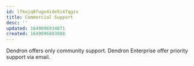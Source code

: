 ```yaml
---
id: lfkojq8fugx4ide5i47qgzv
title: Commercial Support
desc: ''
updated: 1649096934871
created: 1649096803988
---
```


Dendron offers only community support. Dendron Enterprise offer priority support via email.
